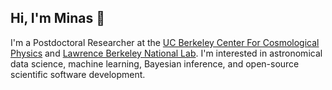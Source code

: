 ## Hi, I'm Minas 👋

I'm a Postdoctoral Researcher at the [UC Berkeley Center For Cosmological Physics](https://bccp.berkeley.edu/) and [Lawrence Berkeley National Lab](https://www.lbl.gov/). I'm interested in astronomical data science, machine learning, Bayesian inference, and open-source scientific software development.

<!--
**minaskar/minaskar** is a ✨ _special_ ✨ repository because its `README.md` (this file) appears on your GitHub profile.

Here are some ideas to get you started:

- 🔭 I’m currently working on ...
- 🌱 I’m currently learning ...
- 👯 I’m looking to collaborate on ...
- 🤔 I’m looking for help with ...
- 💬 Ask me about ...
- 📫 How to reach me: ...
- 😄 Pronouns: ...
- ⚡ Fun fact: ...
-->
